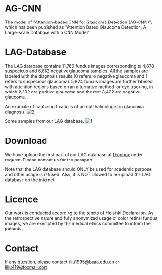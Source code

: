 # AG-CNN
The model of "Attention-based CNN for Glaucoma Detection (AG-CNN)", which has been published as "Attention Based Glaucoma Detection: A Large-scale Database with a CNN Model".

# LAG-Database
The LAG database contains 11,760 fundus images corresponding to 4,878 suspecious and 6,882 negative glaucoma samples. All the samples are labeled with the diagnosis results (0 refers to negative glaucoma and 1 refers to suspecious glaucoma).
5,824 fundus images are further labeled with attention regions based on an alternative method for eye tracking, in which 2,392 are positive glaucoma and the rest 3,432 are negative glaucoma. 

An example of capturing fixations of an ophthalmologist in glaucoma diagnosis.
![2](https://github.com/smilell/AG-CNN/blob/master/database2.png)

Some samples from our LAG database.
![1](https://github.com/smilell/AG-CNN/blob/master/database1.png)



# Download
We have upload the first part of our LAG database at [Dropbox](https://www.dropbox.com/s/7mcngr3xhlaj5uc/LAG_database_part_1.rar?dl=0) under request. Please contact us for the passport.

Note that the LAG database should ONLY be used for academic purpose and other usage is refused. Also, it is NOT allowed to re-upload the LAG database on the internet.

# Licence
Our work is conducted according to the tenets of Helsinki Declaration. As the retrospective nature and fully anonymized usage of color retinal fundus images, we are exempted by the medical ethics committee to inform the patients. 


# Contact
If any question, please contact liliu1995@buaa.edu.cn or liliu419@foxmail.com.



